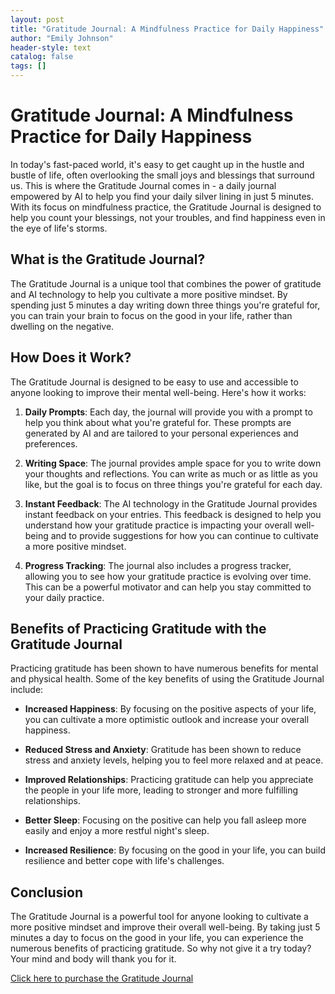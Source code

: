 ```yaml
---
layout: post
title: "Gratitude Journal: A Mindfulness Practice for Daily Happiness"
author: "Emily Johnson"
header-style: text
catalog: false
tags: []
---
```


# Gratitude Journal: A Mindfulness Practice for Daily Happiness
In today's fast-paced world, it's easy to get caught up in the hustle and bustle of life, often overlooking the small joys and blessings that surround us. This is where the Gratitude Journal comes in - a daily journal empowered by AI to help you find your daily silver lining in just 5 minutes. With its focus on mindfulness practice, the Gratitude Journal is designed to help you count your blessings, not your troubles, and find happiness even in the eye of life's storms.

## What is the Gratitude Journal?

The Gratitude Journal is a unique tool that combines the power of gratitude and AI technology to help you cultivate a more positive mindset. By spending just 5 minutes a day writing down three things you're grateful for, you can train your brain to focus on the good in your life, rather than dwelling on the negative.

## How Does it Work?

The Gratitude Journal is designed to be easy to use and accessible to anyone looking to improve their mental well-being. Here's how it works:

1. **Daily Prompts**: Each day, the journal will provide you with a prompt to help you think about what you're grateful for. These prompts are generated by AI and are tailored to your personal experiences and preferences.

2. **Writing Space**: The journal provides ample space for you to write down your thoughts and reflections. You can write as much or as little as you like, but the goal is to focus on three things you're grateful for each day.

3. **Instant Feedback**: The AI technology in the Gratitude Journal provides instant feedback on your entries. This feedback is designed to help you understand how your gratitude practice is impacting your overall well-being and to provide suggestions for how you can continue to cultivate a more positive mindset.

4. **Progress Tracking**: The journal also includes a progress tracker, allowing you to see how your gratitude practice is evolving over time. This can be a powerful motivator and can help you stay committed to your daily practice.

## Benefits of Practicing Gratitude with the Gratitude Journal

Practicing gratitude has been shown to have numerous benefits for mental and physical health. Some of the key benefits of using the Gratitude Journal include:

- **Increased Happiness**: By focusing on the positive aspects of your life, you can cultivate a more optimistic outlook and increase your overall happiness.

- **Reduced Stress and Anxiety**: Gratitude has been shown to reduce stress and anxiety levels, helping you to feel more relaxed and at peace.

- **Improved Relationships**: Practicing gratitude can help you appreciate the people in your life more, leading to stronger and more fulfilling relationships.

- **Better Sleep**: Focusing on the positive can help you fall asleep more easily and enjoy a more restful night's sleep.

- **Increased Resilience**: By focusing on the good in your life, you can build resilience and better cope with life's challenges.

## Conclusion

The Gratitude Journal is a powerful tool for anyone looking to cultivate a more positive mindset and improve their overall well-being. By taking just 5 minutes a day to focus on the good in your life, you can experience the numerous benefits of practicing gratitude. So why not give it a try today? Your mind and body will thank you for it.

[Click here to purchase the Gratitude Journal](https://www.example.com)